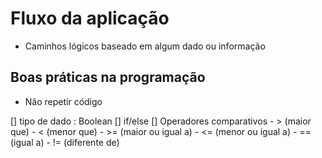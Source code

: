  # Fluxo da aplicação

 - Caminhos lógicos baseado em algum dado ou informação

## Boas práticas na programação

- Não repetir código


 [] tipo de dado : Boolean
 [] if/else
 [] Operadores comparativos
    - > (maior que)
    - < (menor que)
    - >= (maior ou igual a)
    - <= (menor ou igual a)
    - == (igual a)
    - != (diferente de)
